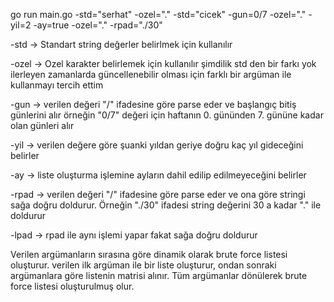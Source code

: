 go run main.go -std="serhat" -ozel="." -std="cicek" -gun=0/7 -ozel="." -yil=2 -ay=true -ozel="." -rpad="./30"


-std -> Standart string değerler belirlmek için kullanılır 

-ozel -> Ozel karakter belirlemek için kullanılır şimdilik std den bir farkı yok ilerleyen zamanlarda güncellenebilir olması için farklı bir argüman ile kullanmayı tercih ettim

-gun -> verilen değeri "/" ifadesine göre parse eder ve başlangıç bitiş günlerini alır örneğin "0/7" değeri için haftanın 0. gününden 7. gününe kadar olan günleri alır

-yil -> verilen değere göre şuanki yıldan geriye doğru kaç yıl gideceğini belirler 

-ay -> liste oluşturma işlemine ayların dahil edilip edilmeyeceğini belirler

-rpad -> verilen değeri "/" ifadesine göre parse eder ve ona göre stringi sağa doğru doldurur. Örneğin "./30" ifadesi string değerini 30 a kadar "." ile doldurur

-lpad -> rpad ile aynı işlemi yapar fakat sağa doğru doldurur


Verilen argümanların sırasına göre dinamik olarak brute force listesi oluşturur. verilen ilk argüman ile bir liste oluşturur, ondan sonraki argümanlara göre listenin matrisi alınır. Tüm argümanlar dönülerek brute force listesi oluşturulmuş olur.